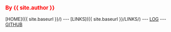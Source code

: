 ---
---
<span style="color:red; font-weight:bold; font-size:larger;">By {{ site.author }}</span>
<br><br>
[HOME]({{ site.baseurl }}/) ---
[LINKS]({{ site.baseurl }}/LINKS/) ---
[LOG](https://github.com/Insta-x/os222/TXT/mylog.txt) ---
[GITHUB](https://github.com/Insta-x/os222)
